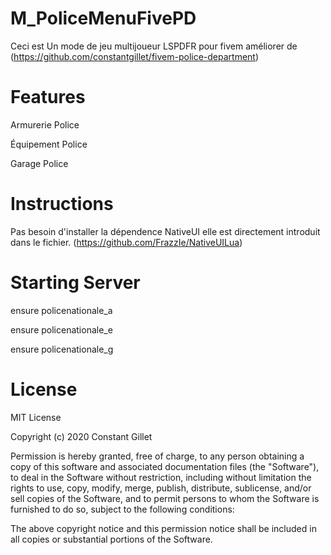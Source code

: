 # M_PoliceMenuFivePD
Ceci est Un mode de jeu multijoueur LSPDFR pour fivem améliorer de (https://github.com/constantgillet/fivem-police-department)

# Features
Armurerie Police

Équipement Police

Garage Police

# Instructions
Pas besoin d'installer la dépendence NativeUI elle est directement introduit dans le fichier. (https://github.com/FrazzIe/NativeUILua)

# Starting Server
ensure policenationale_a

ensure policenationale_e

ensure policenationale_g

# License
MIT License

Copyright (c) 2020 Constant Gillet

Permission is hereby granted, free of charge, to any person obtaining a copy of this software and associated documentation files (the "Software"), to deal in the Software without restriction, including without limitation the rights to use, copy, modify, merge, publish, distribute, sublicense, and/or sell copies of the Software, and to permit persons to whom the Software is furnished to do so, subject to the following conditions:

The above copyright notice and this permission notice shall be included in all copies or substantial portions of the Software.
